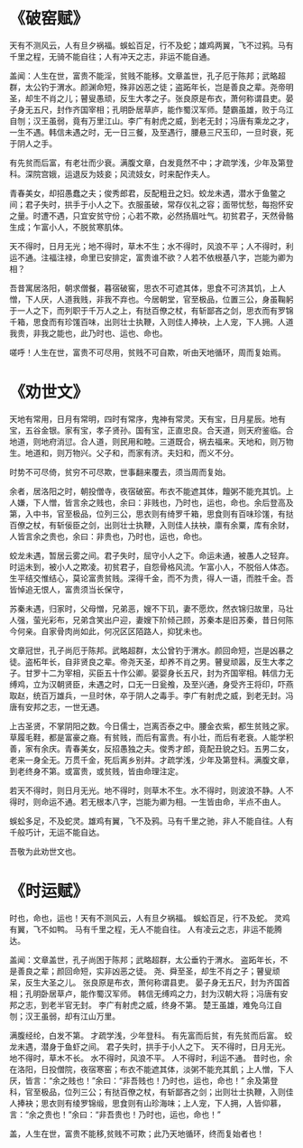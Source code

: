 # 《破窑赋》

<link href="../../css/style.css" rel="stylesheet" type="text/css" />

<div class="p">

天有不测风云，人有旦夕祸福。蜈蚣百足，行不及蛇；雄鸡两翼，飞不过鸦。马有千里之程，无骑不能自往；人有冲天之志，非运不能自通。

盖闻：人生在世，富贵不能淫，贫贱不能移。文章盖世，孔子厄于陈邦；武略超群，太公钓于渭水。颜渊命短，殊非凶恶之徒；盗跖年长，岂是善良之辈。尧帝明圣，却生不肖之儿；瞽叟愚顽，反生大孝之子。张良原是布衣，萧何称谓县吏。晏子身无五尺，封作齐国宰相；孔明卧居草庐，能作蜀汉军师。楚霸虽雄，败于乌江自刎；汉王虽弱，竟有万里江山。李广有射虎之威，到老无封；冯唐有乘龙之才，一生不遇。韩信未遇之时，无一日三餐，及至遇行，腰悬三尺玉印，一旦时衰，死于阴人之手。

有先贫而后富，有老壮而少衰。满腹文章，白发竟然不中；才疏学浅，少年及第登科。深院宫娥，运退反为妓妾；风流妓女，时来配作夫人。

青春美女，却招愚蠢之夫；俊秀郎君，反配粗丑之妇。蛟龙未遇，潜水于鱼鳖之间；君子失时，拱手于小人之下。衣服虽破，常存仪礼之容；面带忧愁，每抱怀安之量。时遭不遇，只宜安贫守份；心若不欺，必然扬眉吐气。初贫君子，天然骨骼生成；乍富小人，不脱贫寒肌体。

天不得时，日月无光；地不得时，草木不生；水不得时，风浪不平；人不得时，利运不通。注福注禄，命里已安排定，富贵谁不欲？人若不依根基八字，岂能为卿为相？

吾昔寓居洛阳，朝求僧餐，暮宿破窖，思衣不可遮其体，思食不可济其饥，上人憎，下人厌，人道我贱，非我不弃也。今居朝堂，官至极品，位置三公，身虽鞠躬于一人之下，而列职于千万人之上，有挞百僚之杖，有斩鄙吝之剑，思衣而有罗锦千箱，思食而有珍馐百味，出则壮士执鞭，入则佳人捧袂，上人宠，下人拥。人道我贵，非我之能也，此乃时也、运也、命也。

嗟呼！人生在世，富贵不可尽用，贫贱不可自欺，听由天地循环，周而复始焉。

</div>

# 《劝世文》

<div class="p">

天地有常用，日月有常明，四时有常序，鬼神有常灵。天有宝，日月星辰。地有宝，五谷金银。家有宝，孝子贤孙。国有宝，正直忠良。合天道，则天府鉴临。合地道，则地府消愆。合人道，则民用和睦。三道既合，祸去福来。天地和，则万物生。地道和，则万物兴。父子和，而家有济。夫妇和，而义不分。

时势不可尽倚，贫穷不可尽欺，世事翻来覆去，须当周而复始。

余者，居洛阳之时，朝投僧寺，夜宿破窑。布衣不能遮其体，饘粥不能充其饥。上人嫌，下人憎，皆言余之贱也，余曰：非贱也，乃时也，运也，命也。余后登高及第，入中书，官至极品，位列三公，思衣则有绮罗千箱，思食则有百味珍馐，有挞百僚之杖，有斩佞臣之剑，出则壮士执鞭，入则佳人扶袂，廪有余粟，库有余财，人皆言余之贵也，余曰：非贵也，乃时也，运也，命也。

蛟龙未遇，暂居云雾之间。君子失时，屈守小人之下。命运未通，被愚人之轻弃。时运未到，被小人之欺凌。初贫君子，自怨骨格风流。乍富小人，不脱俗人体态。生平结交惟结心，莫论富贵贫贱。深得千金，而不为贵，得人一语，而胜千金。吾皆悼追无恨人，富贵须当长保守，

苏秦未遇，归家时，父母憎，兄弟恶，嫂不下玑，妻不愿炊，然衣锦归故里，马壮人强，萤光彩布，兄弟含笑出户迎，妻嫂下阶倾己顾，苏秦本是旧苏秦，昔日何陈今何亲。自家骨肉尚如此，何况区区陌路人，抑犹未也。

文章冠世，孔子尚厄于陈邦。武略超群，太公曾钓于渭水。颜回命短，岂是凶暴之徒。盗柘年长，自非贤良之辈。帝尧天圣，却养不肖之男。瞽叟顽嚣，反生大孝之子。甘罗十二为宰相，买臣五十作公卿。晏婴身长五尺，封为齐国宰相。韩信力无缚鸡，立为汉朝贤臣，未遇之时，口无一日瓮飧，及至兴通，身受齐王将印，吓燕取赵，统百万雄兵，一旦时休，卒于阴人之毒手。李广有射虎之威，到老无封。冯唐有安邦之志，一世无遇。

上古圣贤，不掌阴阳之数。今日儒士，岂离否泰之中。腰金衣紫，都生贫贱之家。草履毛鞋，都是富豪之裔。有贫贱，而后有富贵。有小壮，而后有老衰。人能学积善，家有余庆。青春美女，反招愚独之夫。俊秀才郎，竟配丑貌之妇。五男二女，老来一身全无。万贯千金，死后离乡别井。才疏学浅，少年及第登科。满腹文章，到老终身不第。或富贵，或贫贱，皆由命理注定。

若天不得时，则日月无光。地不得时，则草木不生。水不得时，则波浪不静。人不得时，则命运不通。若无根本八字，岂能为卿为相。一生皆由命，半点不由人。

蜈蚣多足，不及蛇灵。雄鸡有翼，飞不及鸦。马有千里之驰，非人不能自往。人有千般巧计，无运不能自达。

吾敬为此劝世文也。

</div>

# 《时运赋》

<div class="p">

时也，命也，运也！天有不测风云，人有旦夕祸福。 蜈蚣百足，行不及蛇。 灵鸡有翼，飞不如鸭。 马有千里之程，无人不能自往。 人有凌云之志，非运不能腾达。

盖闻：文章盖世，孔子尚困于陈邦；武略超群，太公垂钓于渭水。 盗跖年长，不是善良之辈；颜回命短，实非凶恶之徒。 尧、舜至圣，却生不肖之子；瞽叟顽呆，反生大圣之儿。 张良原是布衣，萧何称谓县吏。 晏子身无五尺，封为齐国首相；孔明卧居草卢，能作蜀汉军师。 韩信无缚鸡之力，封为汉朝大将；冯唐有安邦之志，到老半官无封。 李广有射虎之威，终身不第。 楚王虽雄，难免乌江自刎；汉王虽弱，却有江山万里。

满腹经纶，白发不第。 才疏学浅，少年登科。 有先富而后贫，有先贫而后富。 蛟龙未遇，潜身于鱼虾之间。 君子失时，拱手于小人之下。 天不得时，日月无光。 地不得时，草木不长。 水不得时，风浪不平。 人不得时，利运不通。 昔时也，余在洛阳，日投僧院，夜宿寒窑；布衣不能遮其体，淡粥不能充其飢；上人憎，下人厌，皆言：“余之贱也！”余曰：“非吾贱也！乃时也，运也，命也！” 余及第登科，官至极品，位列三公；有挞百僚之杖，有斩鄙吝之剑；出则壮士执鞭，入则佳人捧袂；思衣则有绫罗锦缎，思食则有山珍海味；上人宠，下人拥，人皆仰慕，言：“余之贵也！”余曰：“非吾贵也！乃时也，运也，命也！”

盖，人生在世，富贵不能移,贫贱不可欺；此乃天地循环，终而复始者也！

</div>
